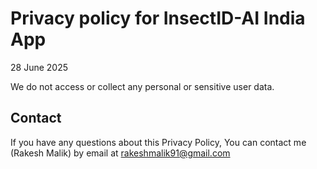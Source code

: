 # Privacy policy for InsectID-AI India App

28 June 2025

We do not access or collect any personal or sensitive user data.

## Contact

If you have any questions about this Privacy Policy, You can contact me (Rakesh Malik) by email at rakeshmalik91@gmail.com